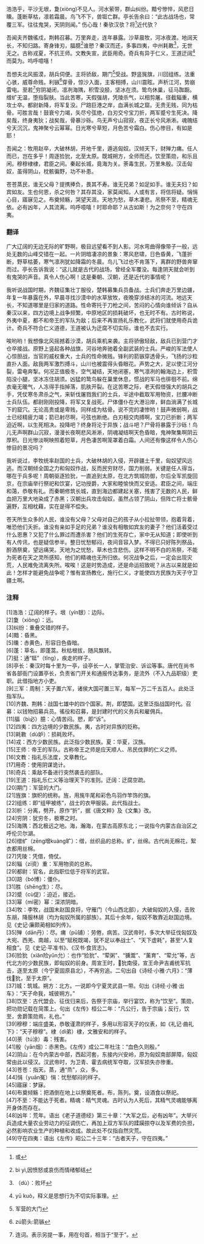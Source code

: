 浩浩乎，平沙无垠，夐(xiòng)不见人。河水萦带，群山纠纷。黯兮惨悴，风悲日曛。蓬断草枯，凛若霜晨。鸟飞不下，兽铤亡群。亭长告余曰：“此古战场也，常覆三军。往往鬼哭，天阴则闻。” 伤心哉！秦欤汉欤？将[^1]近代欤？

吾闻夫齐魏徭戍，荆韩召募。万里奔走，连年暴露。沙草晨牧，河冰夜渡。地阔天长，不知归路。寄身锋刃，腷臆[^2]谁愬？秦汉而还，多事四夷，中州耗斁[^3]，无世无之。古称戎夏，不抗王师。文教失宣，武臣用奇。奇兵有异于仁义，王道迂阔[^4]而莫为。呜呼噫嘻！

吾想夫北风振漠，胡兵伺便。主将骄敌，期门[^6]受战。野竖旄旗，川回组练。法重心骇，威尊命贱。利镞[^5]穿骨，惊沙入面，主客相搏，山川震眩。声析江河，势崩雷电。至若[^7]穷阴凝闭，凛冽海隅，积雪没胫，坚冰在须。鸷鸟休巢，征马踟蹰。缯纩无温，堕指裂肤。当此苦寒，天假强胡，凭陵杀气，以相剪屠。径截辎重，横攻士卒。都尉新降，将军复没。尸踣巨港之岸，血满长城之窟。无贵无贱，同为枯骨。可胜言哉！鼓衰兮力竭，矢尽兮弦绝，白刃交兮宝刀折，两军蹙兮生死决。降矣哉，终身夷狄；战矣哉，骨暴沙砾。鸟无声兮山寂寂，夜正长兮风淅淅。魂魄结兮天沉沉，鬼神聚兮云幂幂。日光寒兮草短，月色苦兮霜白。伤心惨目，有如是耶！

吾闻之：牧用赵卒，大破林胡，开地千里，遁逃匈奴。汉倾天下，财殚力痡。任人而已，岂在多乎！周逐猃狁，北至太原。既城朔方，全师而还。饮至策勋，和乐且闲。穆穆棣棣，君臣之间。秦起长城，竟海为关。荼毒生民，万里朱殷。汉击匈奴，虽得阴山，枕骸徧野，功不补患。

苍苍蒸民，谁无父母？提携捧负，畏其不寿。谁无兄弟？如足如手。谁无夫妇？如宾如友。生也何恩，杀之何咎？其存其没，家莫闻知。人或有言，将信将疑。悁悁心目，寤寐见之。布奠倾觞，哭望天涯。天地为愁，草木凄悲。吊祭不至，精魂无依。必有凶年，人其流离。呜呼噫嘻！时耶命耶？从古如斯！为之奈何？守在四夷。

### 翻译
广大辽阔的无边无际的旷野啊，极目远望看不到人影。河水弯曲得像带子一般，远处无数的山峰交错在一起。一片阴暗凄凉的景象：寒风悲啸，日色昏黄，飞蓬折断，野草枯萎，寒气凛冽犹如降霜的冬晨。鸟儿飞过也不肯落下，离群的野兽奔窜而过。亭长告诉我说：“这儿就是古代的战场，曾经全军覆没。每逢阴天就会听到有鬼哭的声音。真令人伤心啊！这是秦朝、汉朝，还是近代的事情呢？

我听说战国时期，齐魏征集壮丁服役，楚韩募集兵员备战。士兵们奔走万里边疆，年复一年暴露在外，早晨寻找沙漠中的水草放牧，夜晚穿涉结冰的河流。地远天长，不知道哪里是归家的道路。性命寄托于刀枪之间，苦闷的心情向谁倾诉？自从秦汉以来，四方边境上战争频繁，中原地区的损耗破坏，也无时不有。古时称说，外夷中夏，都不和帝王的军队为敌；后来不再宣扬礼乐教化，武将们就使用奇兵诡计。奇兵不符合仁义道德，王道被认为迂腐不切实际，谁也不去实行。

唉哟哟！我想像北风摇撼着沙漠，胡兵乘机来袭。主将骄傲轻敌，敌兵已到营门才仓卒接战。原野上竖起各种战旗，河谷地奔驰着全副武装的士兵。严峻的军法使人心惊胆战，当官的威权重大，士兵的性命微贱。锋利的箭镞穿透骨头，飞扬的沙粒直扑人面。敌我两军激烈搏斗，山川也被震得头昏眼花。声势之大，足以使江河分裂，雷电奔掣。何况正值极冬，空气凝结，天地闭塞，寒气凛冽的翰海边上，积雪陷没小腿，坚冰冻住胡须。凶猛的鸷鸟躲在巢里休息，惯战的军马也徘徊不前。绵衣毫无暖气，人冻得手指掉落，肌肤开裂。在这苦寒之际，老天假借强大的胡兵之手，凭仗寒冬肃杀之气，来斩伐屠戮我们的士兵，半途中截取军用物资，拦腰冲断士兵队伍。都尉刚刚投降，将军又复战死。尸体僵仆在大港沿岸，鲜血淌满了长城下的窟穴。无论高贵或是卑贱，同样成为枯骨。说不完的凄惨哟！鼓声微弱啊，战士已经精疲力竭；箭已射尽啊，弓弦也断绝。白刃相交肉搏啊，宝刀已折断；两军迫近啊，以生死相决。投降吧？终身将沦于异族；战斗吧？尸骨将暴露于沙砾！鸟儿无声啊群山沉寂，漫漫长夜啊悲风淅淅，阴魂凝结啊天色昏暗，鬼神聚集啊阴云厚积。日光惨淡啊映照着短草，月色凄苦啊笼罩着白霜。人间还有像这样令人伤心惨目的景况吗？

我听说过，李牧统率赵国的士兵，大破林胡的入侵，开辟疆土千里，匈奴望风远逃。而汉朝倾全国之力和匈奴作战，反而民穷财尽，国力削弱。关键是任人得当，哪在于兵多呢！周朝驱逐猃狁，一直追到太原，在北方筑城防御，尔后全军凯旋回京，在宗庙举行祭祀和饮宴，记功授爵，大家和睦愉快而又安适。君臣之间，端庄和蔼，恭敬有礼。而秦朝修筑长城，直到海边都建起关塞，残害了无数的人民，鲜血把万里大地染成了赤黑；汉朝出兵攻击匈奴，虽然占领了阴山，但阵亡将士骸骨遍野，互相枕藉，实在是得不偿失。

苍天所生众多的人民，谁没有父母？父母对自己的孩子从小拉扯带领，抱着背着，唯恐他们夭折。谁没有亲如手足的兄弟？谁没有相敬如宾友的妻子？他们活着受过什么恩惠？又犯了什么罪过而遭杀害？他们的生死存亡，家中无从知道；即使听到有人传讯，也是疑信参半。整日忧愁郁闷，夜间音容入梦。不得已只好陈列祭品，酹酒祭奠，望远痛哭。天地为之忧愁，草木也含悲伤。这样不明不白的吊祭，不能为死者在天之灵所感知，他们的精魂也无所归依。何况战争之后，一定会出现灾荒，人民难免流离失所。唉唉！这是时势造成，还是命运招致呢？从古以来就是如此！怎样才能避免战争呢？惟有宣扬教化，施行仁义，才能使四方民族为天子守卫疆土啊。

### 注释  
[1]浩浩：辽阔的样子。垠（yín银）：边际。  
[2]夐（xiòng）：远。  
[3]纠纷：重叠交错的样子。  
[4]黯：昏黑。  
[5]曛：赤黄色，形容日色昏暗。  
[6]蓬：草名，即蓬蒿。秋枯根拔，随风飘转。  
[7]挺：通“铤”（tǐng），疾走的样子。  
[8]亭长：秦汉时每十里为一亭，设亭长一人，掌管治安、诉讼等事。唐代在尚书省各部衙门设置亭长，负责省门开关和通报传达事务，是流外（不入九品职级）吏职。此借指地方小吏。  
[9]三军：周制：天子置六军，诸侯大国可置三军，每军一万二千五百人。此处泛指军队。  
[10]齐魏、荆韩：战国七雄中的四个国家。荆，即楚国。这里泛指战国时代。召募：以钱物招募兵员。徭役和召募，是封建时代的义务兵和雇佣兵。  
[11]腷（bì必）臆：心情苦闷。愬，即“诉”。  
[12]四夷：四方边境的少数民族。夷，古时对异族的贬称。  
[13]耗斁（dù妒）：损耗败坏。  
[14]戎：西方少数民族。此泛指少数民族。夏：华夏，汉族。  
[15]王师：帝王的军队。古称帝王之师是应天顺人、吊民伐罪的仁义之师。  
[16]文教：指礼乐法度，文章教化。  
[17]用奇：使用阴谋诡计。  
[18]奇兵：乘敌不备进行突然袭击的部队。  
[19]王道：指礼乐仁义等治理天下的准则。迂阔：迂腐空疏。  
[20]期门：军营的大门。  
[21]旌旗：旗帜的统称。旌，用旄牛尾和彩色鸟羽作竿饰的旗。  
[22]组练：即“组甲被练”，战士的衣甲服装。此代指战士。  
[23]析：分离，劈开。原作“折”，据《唐文粹》及《文集》改。  
[24]穷阴：犹穷冬，极寒之时。  
[25]海隅：西北极远之地。海，瀚海，在蒙古高原东北；一说指今内蒙古自治区之呼伦贝尔湖。  
[26]缯纩（zēng增kuàng旷）：缯，丝织品的总称。纩，丝绵。古代尚无棉花，絮衣都用丝棉。  
[27]凭陵：凭借，倚仗。  
[28]辎（zī资）重：军用物资的总称。  
[29]都尉：官名，此指职位低于将军的武官。  
[30]踣（bó博）：僵仆。  
[31]胜（shēng生）：尽。  
[32]蹙（cù促）：迫近，接近。  
[33]幂（mì密）幂：深浓阴暗。  
[34]牧：李牧，战国末赵国良将，守雁门（今山西北部），大破匈奴的入侵，击败东胡，降服林胡（均为匈奴所属的部族）。其后十余年，匈奴不敢靠近赵国边境。见《史记·廉颇蔺相如列传》。  
[35]殚（dān丹）：尽。痡（pū铺）：劳倦，病苦。汉武帝时，多次大举征伐匈奴及大宛、西羌、南越，以至“赋税既竭，犹不足以奉战士”、“天下虚耗”，甚至“人复相食”。见《史记·平准书》、《汉书·食货志》。  
[36]猃狁（xiǎn险yǔn允）：也作“猃狁”、“荤粥”、“獯鬻”、“薰育”、“荤允”等，古代北方的少数民族，即匈奴的前身。周宣王时，狁南侵，宣王命尹吉甫统军抗击，逐至太原（今宁夏固原县北），不再穷追。二句出自《诗经·小雅·六月》：“薄伐狁，至于太原”。  
[37]城：筑城。朔方：北方。一说即今宁夏灵武县一带。句出《诗经·小雅·出车》：“天子命我，城彼朔方。”  
[38]饮至：古代盟会、征伐归来后，告祭于宗庙，举行宴饮，称为“饮至”。策勋，把功勋记载在简策上。句出《左传》桓公二年：“凡公行，告于宗庙；反行，饮至，舍爵策勋焉，礼也。”  
[39]穆穆：端庄盛美，恭敬谨肃的样子，多用以形容天子的仪表，如《礼记·曲礼下》：“天子穆穆”。棣（dì弟）棣，文雅安和的样子。  
[40]荼（tú涂）毒：残害。  
[41]殷（yān烟）：赤黑色。《左传》成公二年杜注：“血色久则殷。”  
[42]阴山：在今内蒙古中部，西起河套，东接内兴安岭，原为匈奴南部屏障，匈奴常由此以侵汉。汉武帝时，为卫青、霍去病统军夺取，汉军损失亦惨重。  
[43]苍苍：指天。蒸，通“烝”，众，多。  
[44]悁（yuān冤）悁：忧愁郁闷的样子。  
[45]寤寐：梦寐。  
[46]布奠倾觞：把酒倒在地上以祭奠死者。布，陈列。奠，设酒食以祭祀。  
[47]不至：不能达于死者。精魂：精气灵魂。古时认为人死后，其精气灵魂能够离开身体而存在。  
[48]凶年：荒年。语出《老子道德经》第三十章：“大军之后，必有凶年”。大举兴兵造成大量农业劳动力的征调伤亡，再加上双方军队的蹂躏掠夺以及军费的负担，必然影响农业生产的种植和收成。故此处不仅指自然灾荒。  
[49]守在四夷：语出《左传》昭公二十三年：“古者天子，守在四夷。”

[^1]: 或
[^2]: bì yì,因愤怒或哀伤而情绪郁结
[^3]: （dù）：败坏
[^4]: yū kuò，释义是思想行为不切实际事理。
[^5]: zú箭头:箭镞
[^6]: 军营的大门
[^7]: 连词。表示另提一事，用在句首，相当于“至于”。